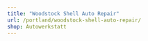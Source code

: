 ```yaml
---
title: "Woodstock Shell Auto Repair"
url: /portland/woodstock-shell-auto-repair/
shop: Autowerkstatt
---
```

